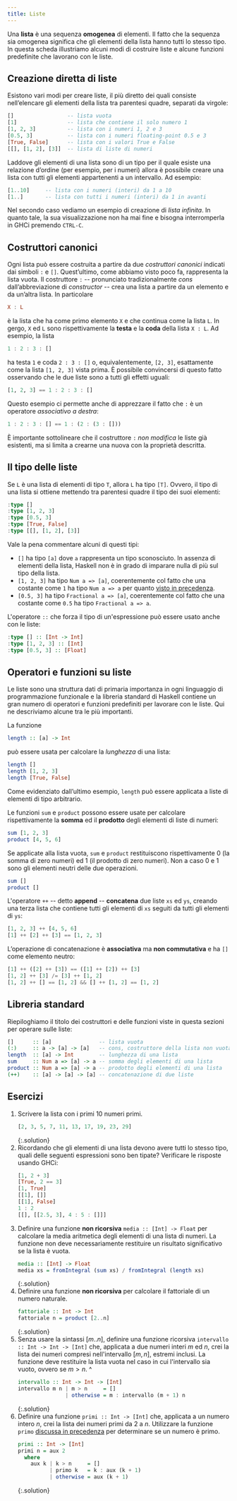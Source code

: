 ```yaml
---
title: Liste
---
```


Una **lista** è una sequenza **omogenea** di elementi. Il fatto che
la sequenza sia omogenea significa che gli elementi della lista
hanno tutti lo stesso tipo. In questa scheda illustriamo alcuni modi
di costruire liste e alcune funzioni predefinite che lavorano con le
liste.

## Creazione diretta di liste

Esistono vari modi per creare liste, il più diretto dei quali
consiste nell’elencare gli elementi della lista tra parentesi
quadre, separati da virgole:

```haskell
[]                 -- lista vuota
[1]                -- lista che contiene il solo numero 1
[1, 2, 3]          -- lista con i numeri 1, 2 e 3
[0.5, 3]           -- lista con i numeri floating-point 0.5 e 3
[True, False]      -- lista con i valori True e False
[[], [1, 2], [3]]  -- lista di liste di numeri
```

Laddove gli elementi di una lista sono di un tipo per il quale
esiste una relazione d’ordine (per esempio, per i numeri) allora è
possibile creare una lista con tutti gli elementi appartenenti a un
intervallo. Ad esempio:

```haskell
[1..10]     -- lista con i numeri (interi) da 1 a 10
[1..]       -- lista con tutti i numeri (interi) da 1 in avanti
```

Nel secondo caso vediamo un esempio di creazione di *lista
infinita*. In quanto tale, la sua visualizzazione non ha mai fine e
bisogna interromperla in GHCi premendo `CTRL-C`.

## Costruttori canonici

Ogni lista può essere costruita a partire da due *costruttori
canonici* indicati dai simboli `:` e `[]`. Quest’ultimo, come
abbiamo visto poco fa, rappresenta la lista vuota. Il costruttore
`:` -- pronunciato tradizionalmente *cons* dall’abbreviazione di
*constructor* -- crea una lista a partire da un elemento e da
un’altra lista. In particolare

```haskell
X : L
```

è la lista che ha come primo elemento `X` e che continua come la
lista `L`. In gergo, `X` ed `L` sono rispettivamente la **testa**
e la **coda** della lista `X : L`. Ad esempio, la lista

```haskell
1 : 2 : 3 : []
```

ha testa `1` e coda `2 : 3 : []` o, equivalentemente, `[2, 3]`,
esattamente come la lista `[1, 2, 3]` vista prima. È possibile
convincersi di questo fatto osservando che le due liste sono a tutti
gli effetti uguali:

```haskell
[1, 2, 3] == 1 : 2 : 3 : []
```

Questo esempio ci permette anche di apprezzare il fatto che `:` è
un operatore *associativo a destra*:

```haskell
1 : 2 : 3 : [] == 1 : (2 : (3 : []))
```

È importante sottolineare che il costruttore `:` *non modifica* le
liste già esistenti, ma si limita a crearne una nuova con la
proprietà descritta.

## Il tipo delle liste

Se `L` è una lista di elementi di tipo `T`, allora `L` ha tipo
`[T]`. Ovvero, il tipo di una lista si ottiene mettendo tra
parentesi quadre il tipo dei suoi elementi:

``` haskell
:type []
:type [1, 2, 3]
:type [0.5, 3]
:type [True, False]
:type [[], [1, 2], [3]]
```

Vale la pena commentare alcuni di questi tipi:

* `[]` ha tipo `[a]` dove `a` rappresenta un tipo sconosciuto. In
  assenza di elementi della lista, Haskell non è in grado di
  imparare nulla di più sul tipo della lista.
* `[1, 2, 3]` ha tipo `Num a => [a]`, coerentemente col fatto che
  una costante come `1` ha tipo `Num a => a` per quanto [visto in
  precedenza](Tipi.html).
* `[0.5, 3]` ha tipo `Fractional a => [a]`, coerentemente col fatto
  che una costante come `0.5` ha tipo `Fractional a => a`.

L'operatore `::` che forza il tipo di un'espressione può essere
usato anche con le liste:

``` haskell
:type [] :: [Int -> Int]
:type [1, 2, 3] :: [Int]
:type [0.5, 3] :: [Float]
```

## Operatori e funzioni su liste

Le liste sono una struttura dati di primaria importanza in ogni
linguaggio di programmazione funzionale e la libreria standard di
Haskell contiene un gran numero di operatori e funzioni predefiniti
per lavorare con le liste. Qui ne descriviamo alcune tra le più
importanti.

La funzione

``` haskell
length :: [a] -> Int
```

può essere usata per calcolare la *lunghezza* di una lista:

```haskell
length []
length [1, 2, 3]
length [True, False]
```

Come evidenziato dall’ultimo esempio, `length` può essere applicata
a liste di elementi di tipo arbitrario.

<!-- Le funzioni `head` e `tail` restituiscono rispettivamente la testa e -->
<!-- la coda di una lista non vuota: -->

<!-- ``` haskell -->
<!-- head [1, 2, 3] -->
<!-- tail [1, 2, 3] -->
<!-- ``` -->

<!-- Se applicate alla lista vuota, `head` e `tail` causano il lancio di -->
<!-- un'eccezione. In altre parole, `head` e `tail` sono **funzioni -->
<!-- parziali** definite solo per alcuni elementi del loro dominio: -->

<!-- ``` haskell -->
<!-- head [] -->
<!-- tail [] -->
<!-- ``` -->

<!-- **Attenzione**: nella pratica è abbastanza raro usare le funzioni -->
<!-- `head` e `tail`. Vedremo in seguito un modo più dichiarativo e -->
<!-- robusto di accedere agli elementi di una lista esaminandone la -->
<!-- struttura. -->

Le funzioni `sum` e `product` possono essere usate per calcolare
rispettivamente la **somma** ed il **prodotto** degli elementi di
liste di numeri:

``` haskell
sum [1, 2, 3]
product [4, 5, 6]
```

Se applicate alla lista vuota, `sum` e `product` restituiscono
rispettivamente 0 (la somma di zero numeri) ed 1 (il prodotto di
zero numeri). Non a caso 0 e 1 sono gli elementi neutri delle due
operazioni.

``` haskell
sum []
product []
```

L'operatore `++` -- detto **append** -- **concatena** due liste `xs`
ed `ys`, creando una terza lista che contiene tutti gli elementi di
`xs` seguiti da tutti gli elementi di `ys`:

```haskell
[1, 2, 3] ++ [4, 5, 6]
[1] ++ [2] ++ [3] == [1, 2, 3]
```

L’operazione di concatenazione è **associativa** ma **non
commutativa** e ha `[]` come elemento neutro:

```haskell
[1] ++ ([2] ++ [3]) == ([1] ++ [2]) ++ [3]
[1, 2] ++ [3] /= [3] ++ [1, 2]
[1, 2] ++ [] == [1, 2] && [] ++ [1, 2] == [1, 2]
```

<!-- Infine, l’operatore `!!` può essere usato per leggere l’elemento che -->
<!-- si trova in una determinata posizione specificata tramite un -->
<!-- indice. Il primo elemento ha indice 0, il secondo elemento ha indice -->
<!-- 1, ecc: -->

<!-- ```haskell -->
<!-- [1, 2, 3] !! 0 -->
<!-- [1, 2, 3] !! 1 -->
<!-- [1, 2, 3] !! 3 -->
<!-- ``` -->

<!-- Nell’ultimo caso viene lanciata un'eccezione in quanto si tenta di -->
<!-- accedere al quarto elemento (quello con indice 3) in una lista che -->
<!-- ne contiene solo 3. -->

## Libreria standard

Riepiloghiamo il titolo dei costruttori e delle funzioni viste in
questa sezioni per operare sulle liste:

``` haskell
[]      :: [a]               -- lista vuota
(:)     :: a -> [a] -> [a]   -- cons, costruttore della lista non vuota
length  :: [a] -> Int        -- lunghezza di una lista
sum     :: Num a => [a] -> a -- somma degli elementi di una lista
product :: Num a => [a] -> a -- prodotto degli elementi di una lista
(++)    :: [a] -> [a] -> [a] -- concatenazione di due liste
```

## Esercizi

1. Scrivere la lista con i primi 10 numeri primi.
   ```haskell
   [2, 3, 5, 7, 11, 13, 17, 19, 23, 29]
   ```
   {:.solution}
2. Ricordando che gli elementi di una lista devono avere tutti lo
   stesso tipo, quali delle seguenti espressioni sono ben tipate?
   Verificare le risposte usando GHCi:
   ```haskell
   [1, 2 + 3]
   [True, 2 == 3]
   [1, True]
   [[1], []]
   [[1], False]
   1 : 2
   [[], [[2.5, 3], 4 : 5 : []]]
   ```
3. Definire una funzione **non ricorsiva** `media :: [Int] -> Float`
   per calcolare la media aritmetica degli elementi di una lista di
   numeri. La funzione non deve necessariamente restituire un
   risultato significativo se la lista è vuota.
   ```haskell
   media :: [Int] -> Float
   media xs = fromIntegral (sum xs) / fromIntegral (length xs)
   ```
   {:.solution}
4. Definire una funzione **non ricorsiva** per calcolare il
   fattoriale di un numero naturale.
   ```haskell
   fattoriale :: Int -> Int
   fattoriale n = product [2..n]
   ```
   {:.solution}
5. Senza usare la sintassi $[m..n]$, definire una funzione ricorsiva
   `intervallo :: Int -> Int -> [Int]` che, applicata a due numeri
   interi $m$ ed $n$, crei la lista dei numeri compresi
   nell'intervallo $[m,n]$, estremi inclusi. La funzione deve
   restituire la lista vuota nel caso in cui l'intervallo sia vuoto,
   ovvero se $m > n$.
   ^
   ```haskell
   intervallo :: Int -> Int -> [Int]
   intervallo m n | m > n     = []
                  | otherwise = m : intervallo (m + 1) n
   ```
   {:.solution}
6. Definire una funzione `primi :: Int -> [Int]` che, applicata a un
   numero intero $n$, crei la lista dei numeri primi da 2 a
   $n$. Utilizzare la funzione `primo` [discussa in
   precedenza](Iterazione.html) per determinare se un numero è
   primo.
   ```haskell
   primi :: Int -> [Int]
   primi n = aux 2
     where
	   aux k | k > n     = []
	         | primo k   = k : aux (k + 1)
             | otherwise = aux (k + 1)
   ```
   {:.solution}
